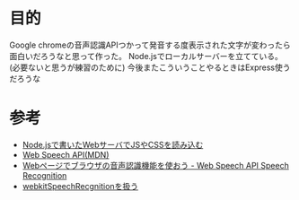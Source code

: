 # 目的
Google chromeの音声認識APIつかって発音する度表示された文字が変わったら面白いだろうなと思って作った。
Node.jsでローカルサーバーを立てている。(必要ないと思うが練習のために)
今後またこういうことやるときはExpress使うだろうな

# 参考
- [Node.jsで書いたWebサーバでJSやCSSを読み込む](https://qiita.com/723ch/items/68ee87a64c9aeb60dd1b)
- [Web Speech API(MDN)](https://developer.mozilla.org/ja/docs/Web/API/Web_Speech_API)
- [Webページでブラウザの音声認識機能を使おう - Web Speech API Speech Recognition](https://qiita.com/hmmrjn/items/4b77a86030ed0071f548)
- [webkitSpeechRecgnitionを扱う](https://qiita.com/progfay/items/e1865ae41006c6a6b17b)